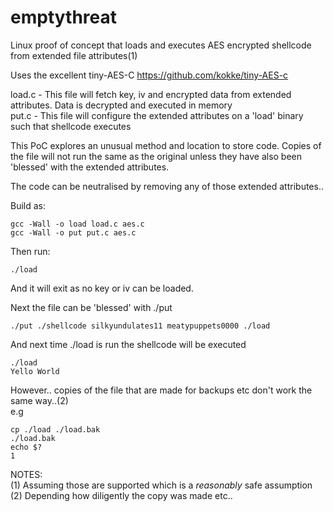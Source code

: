 # emptythreat

Linux proof of concept that loads and executes AES encrypted shellcode from extended file attributes(1)  

Uses the excellent tiny-AES-C https://github.com/kokke/tiny-AES-c  
   
load.c - This file will fetch key, iv and encrypted data from extended attributes. Data is decrypted and executed in memory   
put.c  - This file will configure the extended attributes on a 'load' binary such that shellcode executes   

This PoC explores an unusual method and location to store code. Copies of the file will not run the same as the original unless they have also been 'blessed' with the extended attributes. 

The code can be neutralised by removing any of those extended attributes.. 

Build as:

```
gcc -Wall -o load load.c aes.c
gcc -Wall -o put put.c aes.c
```
Then run:
```
./load
```
And it will exit as no key or iv can be loaded. 

Next the file can be 'blessed' with ./put
```
./put ./shellcode silkyundulates11 meatypuppets0000 ./load
```
And next time ./load is run the shellcode will be executed
```
./load
Yello World 
```
However.. copies of the file that are made for backups etc don't work the same way..(2)   
e.g

```
cp ./load ./load.bak
./load.bak
echo $?
1
```


NOTES:    
(1) Assuming those are supported which is a _reasonably_ safe assumption    
(2) Depending how diligently the copy was made etc..    
